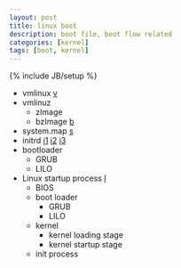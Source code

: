 ```yaml
---
layout: post
title: linux boot
description: boot file, boot flow related
categories: [kernel]
tags: [boot, kernel]
---
```

{% include JB/setup %}

+ vmlinux [v][v]
+ vmlinuz
    + zImage
    + bzImage [b][b]
+ system.map [s][s]
+ initrd [i1][i1] [i2][i2] [i3][i3]
+ bootloader
    + GRUB
    + LILO
+ Linux startup process [l][l]
    + BIOS
    + boot loader
        + GRUB
        + LILO
    + kernel
        + kernel loading stage
        + kernel startup stage
    + init process

[v]: https://en.wikipedia.org/wiki/Vmlinux "wiki"
[b]: https://en.wikipedia.org/wiki/File:Anatomy-of-bzimage.png 
    "wiki"
[s]: https://en.wikipedia.org/wiki/System.map "wiki"
[i1]: https://en.wikipedia.org/wiki/Initrd "wiki"
[i2]: https://www.ibm.com/developerworks/cn/linux/l-k26initrd "ibm"
[i3]: https://www.ibm.com/developerworks/cn/linux/l-initrd.html "ibm"
[l]: https://en.wikipedia.org/wiki/Linux_startup_process "wiki"
